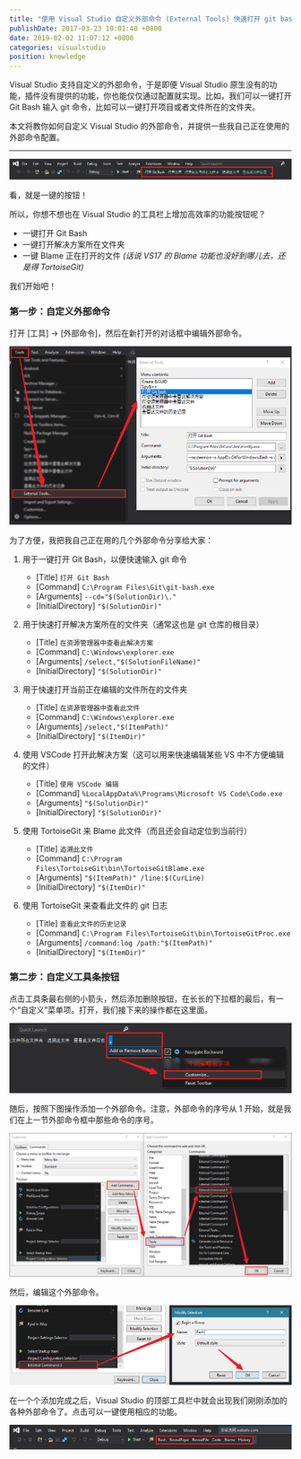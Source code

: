 ```yaml
---
title: "使用 Visual Studio 自定义外部命令 (External Tools) 快速打开 git bash 等各种工具"
publishDate: 2017-03-23 10:01:40 +0800
date: 2019-02-02 11:07:12 +0800
categories: visualstudio
position: knowledge
---
```


Visual Studio 支持自定义的外部命令，于是即便 Visual Studio 原生没有的功能，插件没有提供的功能，你也能仅仅通过配置就实现。比如，我们可以一键打开 Git Bash 输入 git 命令，比如可以一键打开项目或者文件所在的文件夹。

本文将教你如何自定义 Visual Studio 的外部命令，并提供一些我自己正在使用的外部命令配置。

---

<div id="toc"></div>

![在 Visual Studio 中的外部命令](/static/posts/2019-02-02-10-13-02.png)

看，就是一键的按钮！

所以，你想不想也在 Visual Studio 的工具栏上增加高效率的功能按钮呢？

- 一键打开 Git Bash
- 一键打开解决方案所在文件夹
- 一键 Blame 正在打开的文件 *(话说 VS17 的 Blame 功能也没好到哪儿去，还是得 TortoiseGit)*

我们开始吧！

### 第一步：自定义外部命令

打开 [工具] -> [外部命令]，然后在新打开的对话框中编辑外部命令。

![自定义外部命令](/static/posts/2019-02-02-10-17-11.png)

为了方便，我把我自己正在用的几个外部命令分享给大家：

1. 用于一键打开 Git Bash，以便快速输入 git 命令
    - [Title] `打开 Git Bash`
    - [Command] `C:\Program Files\Git\git-bash.exe`
    - [Arguments] `--cd="$(SolutionDir)\."`
    - [InitialDirectory] `"$(SolutionDir)"`

    <!-- 1. 用于一键打开 Git Bash，以便快速输入 git 命令
        - [Title] `打开 Git Bash`
        - [Command] `C:\Program Files\Git\usr\bin\mintty.exe`
        - [Arguments] `--nodaemon -o AppID=GitForWindows.Bash -o AppLaunchCmd="C:\Program Files\Git\git-bash.exe" -o AppName="Git Bash" -i "C:\Program Files\Git\git-bash.exe" --store-taskbar-properties -- /usr/bin/bash --login -i`
        - [InitialDirectory] `"$(SolutionDir)"` -->

1. 用于快速打开解决方案所在的文件夹（通常这也是 git 仓库的根目录）
    - [Title] `在资源管理器中查看此解决方案`
    - [Command] `C:\Windows\explorer.exe`
    - [Arguments] `/select,"$(SolutionFileName)"`
    - [InitialDirectory] `"$(SolutionDir)"`

1. 用于快速打开当前正在编辑的文件所在的文件夹
    - [Title] `在资源管理器中查看此文件`
    - [Command] `C:\Windows\explorer.exe`
    - [Arguments] `/select,"$(ItemPath)"`
    - [InitialDirectory] `"$(ItemDir)"`

1. 使用 VSCode 打开此解决方案（这可以用来快速编辑某些 VS 中不方便编辑的文件）
    - [Title] `使用 VSCode 编辑`
    - [Command] `%LocalAppData%\Programs\Microsoft VS Code\Code.exe`
    - [Arguments] `"$(SolutionDir)"`
    - [InitialDirectory] `"$(SolutionDir)"`

1. 使用 TortoiseGit 来 Blame 此文件（而且还会自动定位到当前行）
    - [Title] `追溯此文件`
    - [Command] `C:\Program Files\TortoiseGit\bin\TortoiseGitBlame.exe`
    - [Arguments] `"$(ItemPath)" /line:$(CurLine)`
    - [InitialDirectory] `"$(ItemDir)"`

1. 使用 TortoiseGit 来查看此文件的 git 日志
    - [Title] `查看此文件的历史记录`
    - [Command] `C:\Program Files\TortoiseGit\bin\TortoiseGitProc.exe`
    - [Arguments] `/command:log /path:"$(ItemPath)"`
    - [InitialDirectory] `"$(ItemDir)"`

### 第二步：自定义工具条按钮

点击工具条最右侧的小箭头，然后添加删除按钮，在长长的下拉框的最后，有一个“自定义”菜单项。打开，我们接下来的操作都在这里面。

![添加或删除按钮](/static/posts/2019-02-02-10-36-57.png)

随后，按照下图操作添加一个外部命令。注意，外部命令的序号从 1 开始，就是我们在上一节外部命令框中那些命令的序号。

![添加一个外部命令](/static/posts/2019-02-02-10-41-32.png)

然后，编辑这个外部命令。

![编辑这个外部命令](/static/posts/2019-02-02-10-43-42.png)

在一个个添加完成之后，Visual Studio 的顶部工具栏中就会出现我们刚刚添加的各种外部命令了。点击可以一键使用相应的功能。

![添加并编辑完的外部命令](/static/posts/2019-02-02-10-52-26.png)
